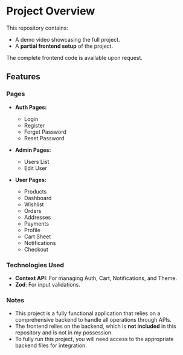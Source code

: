 # Project Overview

This repository contains:
- A demo video showcasing the full project.
- A **partial frontend setup** of the project.

The complete frontend code is available upon request.

## Features

### Pages
- **Auth Pages:**  
  - Login  
  - Register  
  - Forget Password  
  - Reset Password  

- **Admin Pages:**  
  - Users List  
  - Edit User  

- **User Pages:**  
  - Products  
  - Dashboard  
  - Wishlist  
  - Orders  
  - Addresses  
  - Payments  
  - Profile  
  - Cart Sheet  
  - Notifications  
  - Checkout  

### Technologies Used
- **Context API**: For managing Auth, Cart, Notifications, and Theme.  
- **Zod**: For input validations.  

### Notes
- This project is a fully functional application that relies on a comprehensive backend to handle all operations through APIs.  
- The frontend relies on the backend, which is **not included** in this repository and is not in my possession.  
- To fully run this project, you will need access to the appropriate backend files for integration.  
